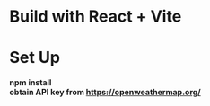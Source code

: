 # Build with React + Vite

# Set Up
**npm install**   
**obtain API key from https://openweathermap.org/**

